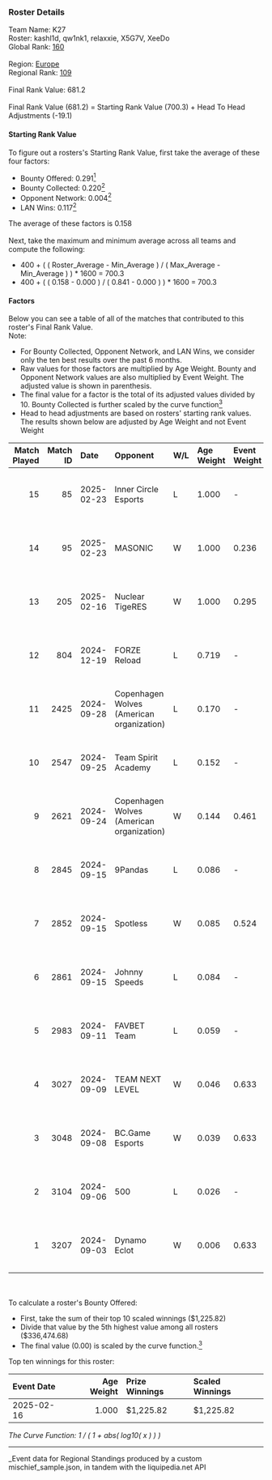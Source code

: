 ### Roster Details<br />
Team Name: K27<br />
Roster: kashl1d, qw1nk1, relaxxie, X5G7V, XeeDo<br />
Global Rank: [160](../../standings_global_2025_03_01.md)<br />
<br />
Region: [Europe]( ../../standings_europe_2025_03_01.md)<br />
Regional Rank: [109]( ../../standings_europe_2025_03_01.md)<br />
<br />
Final Rank Value:  681.2<br />
<br />
Final Rank Value (681.2) = Starting Rank Value (700.3) + Head To Head Adjustments (-19.1)<br />

#### Starting Rank Value<br />
To figure out a rosters's Starting Rank Value, first take the average of these four factors:<br />
- Bounty Offered: 0.291[<sup>1</sup>](#table2)
- Bounty Collected: 0.220[<sup>2</sup>](#table1)
- Opponent Network: 0.004[<sup>2</sup>](#table1)
- LAN Wins: 0.117[<sup>2</sup>](#table1)

The average of these factors is 0.158<br />
<br />
Next, take the maximum and minimum average across all teams and compute the following:<br />
- 400 + ( ( Roster_Average - Min_Average ) / ( Max_Average - Min_Average ) ) * 1600 = 700.3
- 400 + ( ( 0.158 - 0.000 ) / ( 0.841 - 0.000 ) ) * 1600 = 700.3


#### Factors<br />
Below you can see a table of all of the matches that contributed to this roster's Final Rank Value.<br />
Note:<br />

- For Bounty Collected, Opponent Network, and LAN Wins, we consider only the ten best results over the past 6 months.
- Raw values for those factors are multiplied by Age Weight. Bounty and Opponent Network values are also multiplied by Event Weight. The adjusted value is shown in parenthesis.
- The final value for a factor is the total of its adjusted values divided by 10. Bounty Collected is further scaled by the curve function[<sup>3</sup>](#curveFunction)
- Head to head adjustments are based on rosters' starting rank values. The results shown below are adjusted by Age Weight and not Event Weight
<span id="table1"></span><br />


| Match Played | Match ID | Date       | Opponent                                  | W/L | Age Weight | Event Weight | Bounty Collected | Opponent Network | LAN Wins  | H2H Adj. | Roster                                   |
| -: | -: | :- | :- | :- | :- | :- | :- | :- | :- | -: | :- |
|           15 |       85 | 2025-02-23 | Inner Circle Esports                      | L   | 1.000      | -            | -                | -                | -         |   -22.19 | kashl1d, qw1nk1, relaxxie, X5G7V, XeeDo  |
|           14 |       95 | 2025-02-23 | MASONIC                                   | W   | 1.000      | 0.236        | 0.001 (0.000)    | 0.000 (0.000)    | 0 (0.000) |     7.93 | kashl1d, qw1nk1, relaxxie, X5G7V, XeeDo  |
|           13 |      205 | 2025-02-16 | Nuclear TigeRES                           | W   | 1.000      | 0.295        | 0.004 (0.001)    | 0.069 (0.020)    | 1 (1.000) |     9.38 | kashl1d, qw1nk1, relaxxie, X5G7V, XeeDo  |
|           12 |      804 | 2024-12-19 | FORZE Reload                              | L   | 0.719      | -            | -                | -                | -         |   -11.05 | aliot, kashl1d, qw1nk1, relaxxie, XeeDo  |
|           11 |     2425 | 2024-09-28 | Copenhagen Wolves (American organization) | L   | 0.170      | -            | -                | -                | -         |    -3.83 | aliot, kashl1d, relaxxie, Twizell, XeeDo |
|           10 |     2547 | 2024-09-25 | Team Spirit Academy                       | L   | 0.152      | -            | -                | -                | -         |    -1.00 | aliot, kashl1d, relaxxie, Twizell, XeeDo |
|            9 |     2621 | 2024-09-24 | Copenhagen Wolves (American organization) | W   | 0.144      | 0.461        | 0.000 (0.000)    | 0.066 (0.004)    | 0 (0.000) |     1.28 | aliot, kashl1d, relaxxie, Twizell, XeeDo |
|            8 |     2845 | 2024-09-15 | 9Pandas                                   | L   | 0.086      | -            | -                | -                | -         |    -0.35 | aliot, kashl1d, relaxxie, Twizell, XeeDo |
|            7 |     2852 | 2024-09-15 | Spotless                                  | W   | 0.085      | 0.524        | 0.000 (0.000)    | 0.000 (0.000)    | 0 (0.000) |     0.42 | aliot, kashl1d, relaxxie, Twizell, XeeDo |
|            6 |     2861 | 2024-09-15 | Johnny Speeds                             | L   | 0.084      | -            | -                | -                | -         |    -0.69 | aliot, kashl1d, relaxxie, Twizell, XeeDo |
|            5 |     2983 | 2024-09-11 | FAVBET Team                               | L   | 0.059      | -            | -                | -                | -         |    -0.55 | aliot, kashl1d, relaxxie, Twizell, XeeDo |
|            4 |     3027 | 2024-09-09 | TEAM NEXT LEVEL                           | W   | 0.046      | 0.633        | 0.016 (0.000)    | 0.117 (0.003)    | 0 (0.000) |     0.77 | aliot, kashl1d, relaxxie, Twizell, XeeDo |
|            3 |     3048 | 2024-09-08 | BC.Game Esports                           | W   | 0.039      | 0.633        | 0.022 (0.001)    | 0.276 (0.007)    | 0 (0.000) |     0.73 | aliot, kashl1d, relaxxie, Twizell, XeeDo |
|            2 |     3104 | 2024-09-06 | 500                                       | L   | 0.026      | -            | -                | -                | -         |    -0.08 | aliot, kashl1d, relaxxie, Twizell, XeeDo |
|            1 |     3207 | 2024-09-03 | Dynamo Eclot                              | W   | 0.006      | 0.633        | 0.126 (0.000)    | 0.674 (0.002)    | 0 (0.000) |     0.17 | aliot, kashl1d, relaxxie, Twizell, XeeDo |

<br />
<span id="table2"></span><br />
To calculate a roster's Bounty Offered:<br />

- First, take the sum of their top 10 scaled winnings ($1,225.82)
- Divide that value by the 5th highest value among all rosters ($336,474.68)
- The final value (0.00) is scaled by the curve function.[<sup>3</sup>](#curveFunction)

Top ten winnings for this roster:<br />

| Event Date | Age Weight | Prize Winnings | Scaled Winnings |
| :- | -: | :- | :- |
| 2025-02-16 |      1.000 | $1,225.82      | $1,225.82       |


<span id="curveFunction"></span>_The Curve Function: 1 / ( 1 + abs( log10( x ) ) )_<br />

---
_Event data for Regional Standings produced by a custom mischief_sample.json, in tandem with the liquipedia.net API<br />
